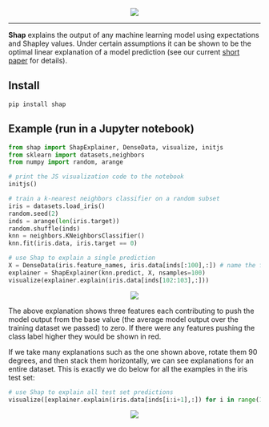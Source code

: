 <p align="center">
  <img src="https://slundberg.github.io/shap/artwork/logo.png" />
</p>

---

**Shap** explains the output of any machine learning model using expectations and Shapley values. Under certain assumptions it can be shown to be the optimal linear explanation of a model prediction (see our current [short paper](https://arxiv.org/abs/1611.07478) for details).

## Install

```
pip install shap
```

## Example (run in a Jupyter notebook)

```python
from shap import ShapExplainer, DenseData, visualize, initjs
from sklearn import datasets,neighbors
from numpy import random, arange

# print the JS visualization code to the notebook
initjs()

# train a k-nearest neighbors classifier on a random subset 
iris = datasets.load_iris()
random.seed(2)
inds = arange(len(iris.target))
random.shuffle(inds)
knn = neighbors.KNeighborsClassifier()
knn.fit(iris.data, iris.target == 0)

# use Shap to explain a single prediction
X = DenseData(iris.feature_names, iris.data[inds[:100],:]) # name the features
explainer = ShapExplainer(knn.predict, X, nsamples=100)
visualize(explainer.explain(iris.data[inds[102:103],:]))
```
<p align="center">
  <img src="https://slundberg.github.io/shap/artwork/simple_iris_explanation.png" />
</p>

The above explanation shows three features each contributing to push the model output from the base value (the average model output over the training dataset we passed) to zero. If there were any features pushing the class label higher they would be shown in red.

If we take many explanations such as the one shown above, rotate them 90 degrees, and then stack them horizontally, we can see explanations for an entire dataset. This is exactly we do below for all the examples in the iris test set:

```python
# use Shap to explain all test set predictions
visualize([explainer.explain(iris.data[inds[i:i+1],:]) for i in range(100,len(iris.target))])
```
<p align="center">
  <img src="https://slundberg.github.io/shap/artwork/simple_iris_dataset.png" />
</p>
